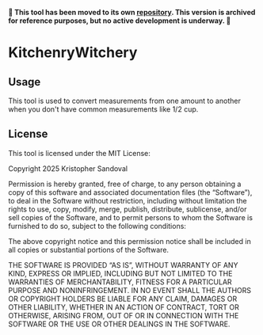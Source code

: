 **🚨 This tool has been moved to its own [repository](https://github.com/KristopherLeads/KitchenryWitchery). This version is archived for reference purposes, but no active development is underway. 🚨**

# KitchenryWitchery
## Usage
This tool is used to convert measurements from one amount to another when you don't have common measurements like 1/2 cup.

## License
This tool is licensed under the MIT License:

Copyright 2025 Kristopher Sandoval

Permission is hereby granted, free of charge, to any person obtaining a copy of this software and associated documentation files (the “Software”), to deal in the Software without restriction, including without limitation the rights to use, copy, modify, merge, publish, distribute, sublicense, and/or sell copies of the Software, and to permit persons to whom the Software is furnished to do so, subject to the following conditions:

The above copyright notice and this permission notice shall be included in all copies or substantial portions of the Software.

THE SOFTWARE IS PROVIDED “AS IS”, WITHOUT WARRANTY OF ANY KIND, EXPRESS OR IMPLIED, INCLUDING BUT NOT LIMITED TO THE WARRANTIES OF MERCHANTABILITY, FITNESS FOR A PARTICULAR PURPOSE AND NONINFRINGEMENT. IN NO EVENT SHALL THE AUTHORS OR COPYRIGHT HOLDERS BE LIABLE FOR ANY CLAIM, DAMAGES OR OTHER LIABILITY, WHETHER IN AN ACTION OF CONTRACT, TORT OR OTHERWISE, ARISING FROM, OUT OF OR IN CONNECTION WITH THE SOFTWARE OR THE USE OR OTHER DEALINGS IN THE SOFTWARE.
